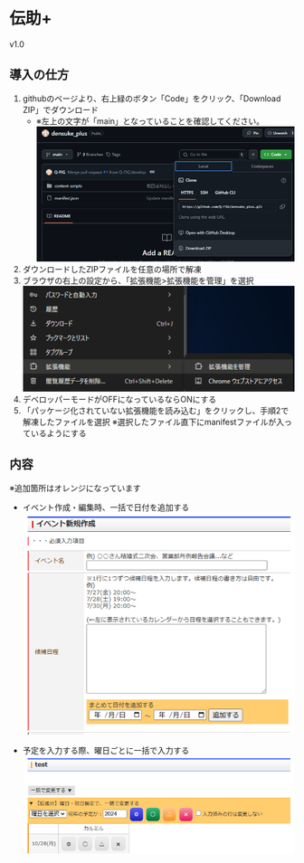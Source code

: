 # 伝助+

v1.0

## 導入の仕方

1. githubのページより、右上緑のボタン「Code」をクリック、「Download ZIP」でダウンロード
   - ※左上の文字が「main」となっていることを確認してください。
  ![githubのページより、右上緑のボタン「Code」をクリック、「Download ZIP」でダウンロード](./img/howToUse1.png)
2. ダウンロードしたZIPファイルを任意の場所で解凍
3. ブラウザの右上の設定から、「拡張機能>拡張機能を管理」を選択
  ![ブラウザの右上の設定から、「拡張機能>拡張機能を管理」を選択](./img/howToUse3.png)
4. デベロッパーモードがOFFになっているならONにする
5. 「パッケージ化されていない拡張機能を読み込む」をクリックし、手順2で解凍したファイルを選択
   ※選択したファイル直下にmanifestファイルが入っているようにする

## 内容

※追加箇所はオレンジになっています

- イベント作成・編集時、一括で日付を追加する
![日付追加](./img/edit.png)

- 予定を入力する際、曜日ごとに一括で入力する
![曜日入力](./img/list.png)
